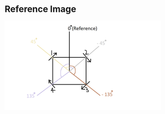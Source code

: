 # Reference Image
![](https://github.com/maanvisingh/RM_Taskphase/blob/main/Coding%20Tasks/Reference%20Image.png)

